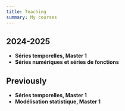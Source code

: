 ```yaml
---
title: Teaching
summary: My courses
---
```


## 2024-2025

- **Séries temporelles, Master 1**
- **Séries numériques et séries de fonctions**

## Previously

- **Séries temporelles, Master 1**
- **Modélisation statistique, Master 1**
